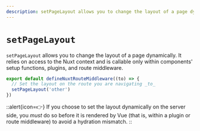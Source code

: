 ```yaml
---
description: setPageLayout allows you to change the layout of a page dynamically. 
---
```

# `setPageLayout`

`setPageLayout` allows you to change the layout of a page dynamically. It relies on access to the Nuxt context and is callable only within components' setup functions, plugins, and route middleware.

```ts
export default defineNuxtRouteMiddleware((to) => {
  // Set the layout on the route you are navigating _to_
  setPageLayout('other')
})
```

::alert{icon=👉}
If you choose to set the layout dynamically on the server side, you _must_ do so before it is rendered by Vue (that is, within a plugin or route middleware) to avoid a hydration mismatch.
::
